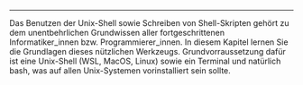 ---
Das Benutzen der Unix-Shell sowie Schreiben von Shell-Skripten gehört zu dem unentbehrlichen
Grundwissen aller fortgeschrittenen Informatiker\_innen bzw. Programmierer\_innen. In diesem
Kapitel lernen Sie die Grundlagen dieses nützlichen Werkzeugs. Grundvorraussetzung dafür ist
eine Unix-Shell (WSL, MacOS, Linux) sowie ein Terminal und natürlich bash, was auf allen
Unix-Systemen vorinstalliert sein sollte.
